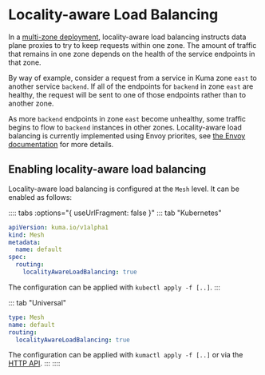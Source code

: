 # Locality-aware Load Balancing

In a [multi-zone deployment](../documentation/deployments/), locality-aware load balancing
instructs data plane proxies to try to keep requests within one zone. The amount
of traffic that remains in one zone depends on the health of the service endpoints in that
zone.

By way of example, consider a request from a service in Kuma zone `east` to another
service `backend`. If all of the endpoints for `backend` in zone `east` are healthy,
the request will be sent to one of those endpoints rather than to another zone.

As more `backend` endpoints in zone `east` become unhealthy, some traffic begins to flow
to `backend` instances in other zones.
Locality-aware load balancing is currently implemented using Envoy priorites, see
[the Envoy documentation](https://www.envoyproxy.io/docs/envoy/latest/intro/arch_overview/upstream/load_balancing/priority)
for more details.

## Enabling locality-aware load balancing

Locality-aware load balancing is configured at the `Mesh` level.
It can be enabled as follows:

:::: tabs :options="{ useUrlFragment: false }"
::: tab "Kubernetes"

```yaml
apiVersion: kuma.io/v1alpha1
kind: Mesh
metadata:
  name: default
spec:
  routing:
    localityAwareLoadBalancing: true
```

The configuration can be applied with `kubectl apply -f [..]`.
:::

::: tab "Universal"

```yaml
type: Mesh
name: default
routing:
  localityAwareLoadBalancing: true
```

The configuration can be applied with `kumactl apply -f [..]` or via the [HTTP API](../../documentation/http-api).
:::
::::
